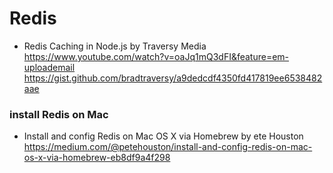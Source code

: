 # Redis
- Redis Caching in Node.js by Traversy Media
https://www.youtube.com/watch?v=oaJq1mQ3dFI&feature=em-uploademail
https://gist.github.com/bradtraversy/a9dedcdf4350fd417819ee6538482aae

### install Redis on Mac
- Install and config Redis on Mac OS X via Homebrew by ete Houston
https://medium.com/@petehouston/install-and-config-redis-on-mac-os-x-via-homebrew-eb8df9a4f298

